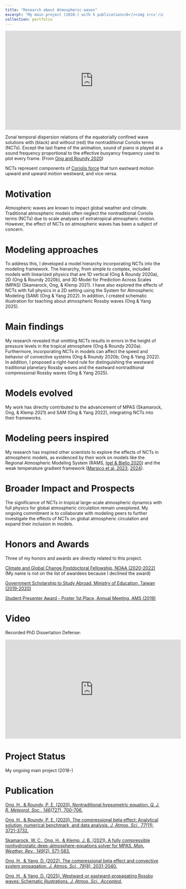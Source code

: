 ```yaml
---
title: "Research about Atmospheric waves"
excerpt: "My main project (2018-) with 5 publications<br/><img src='/images/RossbyWave.png'>"
collection: portfolio
---
```


<iframe width="560" height="315" src="https://www.youtube.com/embed/1tqL_pgOkcs" frameborder="0" allow="accelerometer; autoplay; clipboard-write; encrypted-media; gyroscope; picture-in-picture" allowfullscreen></iframe>

Zonal temporal dispersion relations of the equatorially confined wave solutions with (black) and without (red) the nontraditional Coriolis terms (NCTs). Except the last frame of the animation, sound of piano is played at a sound frequency proportional to the effective buoyancy frequency used to plot every frame. (From [Ong and Roundy 2020](https://hingong.github.io/publication/2020-10-15-paper-title-number-4)) 

NCTs represent components of [Coriolis force](https://en.wikipedia.org/wiki/Coriolis_force#E%C3%B6tv%C3%B6s_effect) that turn eastward motion upward and upward motion westward, and vice versa.

Motivation
====

Atmospheric waves are known to impact global weather and climate. Traditional atmospheric models often neglect the nontraditional Coriolis terms (NCTs) due to scale analyses of extratropical atmospheric motion. However, the effect of NCTs on atmospheric waves has been a subject of concern.

Modeling approaches
====

To address this, I developed a model hierarchy incorporating NCTs into the modeling framework. The hierarchy, from simple to complex, included models with linearized physics that are 1D vertical (Ong & Roundy 2020a), 2D (Ong & Roundy 2020b), and 3D Model for Prediction Across Scales (MPAS) (Skamarock, Ong, & Klemp 2021). I have also explored the effects of NCTs with full physics in a 2D setting using the System for Atmospheric Modeling (SAM) (Ong & Yang 2022). In addition, I created schematic illustration for teaching about atmospheric Rossby waves (Ong & Yang 2025).

Main findings
====

My research revealed that omitting NCTs results in errors in the height of pressure levels in the tropical atmosphere (Ong & Roundy 2020a). Furthermore, incorporating NCTs in models can affect the speed and behavior of convective systems (Ong & Roundy 2020b; Ong & Yang 2022). In addition, I proposed a right-hand rule for distinguishing the westward traditional planetary Rossby waves and the eastward nontraditional compressional Rossby waves (Ong & Yang 2025).

Models evolved
====

My work has directly contributed to the advancement of MPAS (Skamarock, Ong, & Klemp 2021) and SAM (Ong & Yang 2022), integrating NCTs into their frameworks.

Modeling peers inspired
====

My research has inspired other scientists to explore the effects of NCTs in atmospheric models, as evidenced by their work on models like the Regional Atmospheric Modeling System (RAMS, [Igel & Biello 2020](https://doi.org/10.1175/JAS-D-20-0024.1)) and the weak temperature gradient framework ([Marsico et al. 2023](https://doi.org/10.1175/JAS-D-22-0254.1); [2024](https://doi.org/10.1080/03091929.2023.2292667)).

Broader Impact and Prospects
====

The significance of NCTs in tropical large-scale atmospheric dynamics with full physics for global atmospheric circulation remain unexplored. My ongoing commitment is to collaborate with modeling peers to further investigate the effects of NCTs on global atmospheric circulation and expand their inclusion in models.

Honors and Awards
====

Three of my honors and awards are directly related to this project.

[Climate and Global Change Postdoctoral Fellowship, NOAA (2020-2022)](https://cpaess.ucar.edu/cgc) (My name is not on the list of awardees because I declined the award)

[Government Scholarship to Study Abroad, Ministry of Education, Taiwan (2019-2020)](https://www.scholarship.moe.gov.tw/scholarship)

[Student Presenter Award - Poster 1st Place, Annual Meeting, AMS (2019)](https://ams.confex.com/ams/2019Annual/webprogram/alphabetical.html)

Video
====

Recorded PhD Dissertation Defense:

<iframe width="560" height="315" src="https://www.youtube.com/embed/0RKC-A_xAp4" frameborder="0" allow="accelerometer; autoplay; clipboard-write; encrypted-media; gyroscope; picture-in-picture" allowfullscreen></iframe>

Project Status
====

My ongoing main project (2018-)

Publication
====

[Ong, H., & Roundy, P. E. (2020). Nontraditional hypsometric equation. <i>Q. J. R. Meteorol. Soc., 146</i>(727), 700-706.](https://hingong.github.io/publication/2019-11-19-paper-title-number-3)

[Ong, H., & Roundy, P. E. (2020). The compressional beta effect: Analytical solution, numerical benchmark, and data analysis. <i>J. Atmos. Sci., 77</i>(11), 3721-3732.](https://hingong.github.io/publication/2020-10-15-paper-title-number-4)

[Skamarock, W. C., Ong, H., & Klemp, J. B. (2021). A fully compressible nonhydrostatic deep-atmosphere-equations solver for MPAS. <i>Mon. Weather. Rev., 149</i>(2), 571-583.](https://hingong.github.io/publication/2021-02-17-paper-title-number-6)

[Ong, H., & Yang, D. (2022). The compressional beta effect and convective system propagation. <i>J. Atmos. Sci., 79</i>(8), 2031-2040.](https://hingong.github.io/publication/2022-07-15-paper-title-number-7)

[Ong, H., & Yang, D. (2025). Westward-or eastward-propagating Rossby waves: Schematic illustrations. <i>J. Atmos. Sci., Accepted.](https://doi.org/10.22541/essoar.173238571.17307721/v1)
